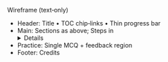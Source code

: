 Wireframe (text‑only)
  - Header: Title • TOC chip‑links • Thin progress bar
  - Main: Sections as above; Steps in <details> accordions
  - Practice: Single MCQ + feedback region
  - Footer: Credits